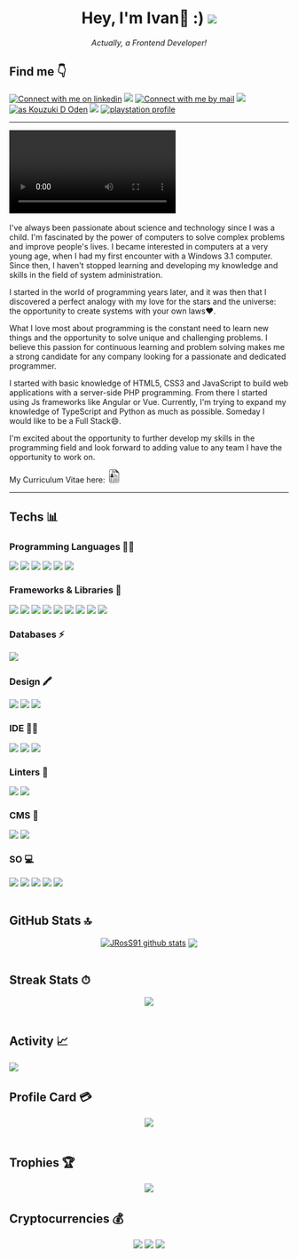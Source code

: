 <h1 align="center"> Hey, I'm Ivan👋 :) <img src="https://img.shields.io/github/followers/JRosSx91?label=Follow&style=social"></h1>
<p align="center"><i>Actually, a Frontend Developer!</i></p>
<h2>Find me 👇</h2>
<a href="https://www.linkedin.com/in/jross91" target="_blank">
<img src="https://img.shields.io/badge/LinkedIn-3572A5?style=for-the-badge&logo=linkedin&logoColor=white#gh-light-mode-only" alt="Connect with me on linkedin" ></a>
<a href="https://www.instagram.com/toxic_ivy91">
<img src="https://img.shields.io/badge/Instagram-E4405F?style=for-the-badge&logo=instagram&logoColor=white"></a>
<a href="mailto:igomezcarrasco.91@gmail.com?subject=Questions">
<img src="https://img.shields.io/badge/Gmail-D14836?style=for-the-badge&logo=gmail&logoColor=white" alt="Connect with me by mail"></a>
<a href="https://steamcommunity.com/profiles/76561198241812224/">
 <img src="https://img.shields.io/badge/Steam-000000?style=for-the-badge&logo=steam&logoColor=white"></a>
<a href="https://www.leagueoflegends.com/es-es/"><img title="as Kouzuki D Oden" src="https://img.shields.io/badge/Riot_Games-D32936?style=for-the-badge&logo=riot-games&logoColor=white"></a>
<a href="https://discord.gg/EA3yQ3Xy"><img src="https://img.shields.io/badge/Discord-5865F2?style=for-the-badge&logo=discord&logoColor=white"></a>
<a href="https://id.sonyentertainmentnetwork.com/id/management_ca/?gated=true&pr_referer=cam&entry=psn_profile&cid=7249a098-9e80-4bf9-b73e-c9039d431d9b#/p/psn_profile/list?state=cam_144a5767a8f54c2361058d0956cf75c3&cid=863a31fb-25ea-4c0c-b1d4-6ebc7799f2e2&entry=psn_profile"><img src="https://img.shields.io/badge/PlayStation-003791?style=for-the-badge&logo=playstation&logoColor=white" alt="playstation profile"></a>

---

<video src="https://user-images.githubusercontent.com/123682394/234542550-ded8b843-7eec-4142-932b-74bc8d702fdc.mp4" controls="controls" style="max-width: 730px;"></video>

I've always been passionate about science and technology since I was a child. I'm fascinated by the power of computers to solve complex problems and improve people's lives. I became interested in computers at a very young age, when I had my first encounter with a Windows 3.1 computer. Since then, I haven't stopped learning and developing my knowledge and skills in the field of system administration.

I started in the world of programming years later, and it was then that I discovered a perfect analogy with my love for the stars and the universe: the opportunity to create systems with your own laws❤️.

What I love most about programming is the constant need to learn new things and the opportunity to solve unique and challenging problems. I believe this passion for continuous learning and problem solving makes me a strong candidate for any company looking for a passionate and dedicated programmer.

I started with basic knowledge of HTML5, CSS3 and JavaScript to build web applications with a server-side PHP programming. From there I started using Js frameworks like Angular or Vue. Currently, I'm trying to expand my knowledge of TypeScript and Python as much as possible. Someday I would like to be a Full Stack😄.

I'm excited about the opportunity to further develop my skills in the programming field and look forward to adding value to any team I have the opportunity to work on.

My Curriculum Vitae here: <a href="https://github.com/JRosSx91/JRosSx91/blob/main/IvanGomezActualizado.pdf"><img height="24" src="https://github.com/JRosSx91/JRosSx91/blob/main/6588143.png" alt="my cv"></a>

---
<h2>Techs 📊</h2>
  <h3>Programming Languages 👩‍💻</h3>
  <div>
<img src="https://img.shields.io/badge/HTML5-E34F26?style=for-the-badge&logo=html5&logoColor=white">
<img src="https://img.shields.io/badge/CSS3-1572B6?style=for-the-badge&logo=css3&logoColor=white">
<img src="https://img.shields.io/badge/JavaScript-323330?style=for-the-badge&logo=javascript&logoColor=F7DF1E">
<img src="https://img.shields.io/badge/TypeScript-007ACC?style=for-the-badge&logo=typescript&logoColor=white">
<img src="https://img.shields.io/badge/Python-FFD43B?style=for-the-badge&logo=python&logoColor=blue">
<img src="https://img.shields.io/badge/PHP-777BB4?style=for-the-badge&logo=php&logoColor=white"></div>
  <h3>Frameworks & Libraries 🚀</h3>
  <div>
  <img src="https://img.shields.io/badge/Vue.js-35495E?style=for-the-badge&logo=vuedotjs&logoColor=4FC08D">
  <img src="https://img.shields.io/badge/Tailwind_CSS-38B2AC?style=for-the-badge&logo=tailwind-css&logoColor=white">
  <img src="https://img.shields.io/badge/Node.js-339933?style=for-the-badge&logo=nodedotjs&logoColor=white">
  <img src="https://img.shields.io/badge/Express.js-000000?style=for-the-badge&logo=express&logoColor=white">
  <img src="https://img.shields.io/badge/Bootstrap-563D7C?style=for-the-badge&logo=bootstrap&logoColor=white">
  <img src="https://img.shields.io/badge/Angular-DD0031?style=for-the-badge&logo=angular&logoColor=white">
  <img src="https://img.shields.io/badge/Babel-F9DC3E?style=for-the-badge&logo=babel&logoColor=white">
  <img src="https://img.shields.io/badge/jQuery-0769AD?style=for-the-badge&logo=jquery&logoColor=white">
  <img src="https://img.shields.io/badge/ThreeJs-black?style=for-the-badge&logo=three.js&logoColor=white">
 </div>
  <h3>Databases ⚡</h3>
  <img src="https://img.shields.io/badge/MySQL-005C84?style=for-the-badge&logo=mysql&logoColor=white">
  <h3>Design 🖍</h3>
  <div>
  <img src="https://img.shields.io/badge/Adobe%20Photoshop-31A8FF?style=for-the-badge&logo=Adobe%20Photoshop&logoColor=black">
  <img src="https://img.shields.io/badge/Adobe%20Illustrator-FF9A00?style=for-the-badge&logo=adobe%20illustrator&logoColor=white">
  <img src="https://img.shields.io/badge/gimp-5C5543?style=for-the-badge&logo=gimp&logoColor=white">
 </div>
  <h3>IDE 👩‍💻</h3>
  <div>
  <img src="https://img.shields.io/badge/Adobe%20Dreamweaver-072401?style=for-the-badge&logo=Adobe%20Dreamweaver&logoColor=34F400">
  <img src="https://img.shields.io/badge/sublime_text-%23575757.svg?&style=for-the-badge&logo=sublime-text&logoColor=important">
  <img src="https://img.shields.io/badge/VSCode-0078D4?style=for-the-badge&logo=visual%20studio%20code&logoColor=white"></div>
  <h3>Linters 🧐</h3>
  <div>
  <img src="https://img.shields.io/badge/eslint-3A33D1?style=for-the-badge&logo=eslint&logoColor=white">
  <img src="https://img.shields.io/badge/prettier-1A2C34?style=for-the-badge&logo=prettier&logoColor=F7BA3E"></div>
  <h3>CMS 📝</h3>
 <div>
   <img src="https://img.shields.io/badge/Joomla-5091CD?style=for-the-badge&logo=joomla&logoColor=white">
   <img src="https://img.shields.io/badge/Wordpress-21759B?style=for-the-badge&logo=wordpress&logoColor=white"></div>
  <h3>SO 💻</h3>
 <div>
  <img src="https://img.shields.io/badge/Windows-0078D6?style=for-the-badge&logo=windows&logoColor=white">
  <img src="https://img.shields.io/badge/Linux-FCC624?style=for-the-badge&logo=linux&logoColor=black">
  <img src="https://img.shields.io/badge/Ubuntu-E95420?style=for-the-badge&logo=ubuntu&logoColor=white">
  <img src="https://img.shields.io/badge/mac%20os-000000?style=for-the-badge&logo=apple&logoColor=white">
  <img src="https://img.shields.io/badge/Android-3DDC84?style=for-the-badge&logo=android&logoColor=white">
 </div>
  <br>
  <h2>GitHub Stats 🔝</h2>
  <div align="center">
  <a href="https://github.com/anuraghazra/github-readme-stats"><img align="center" src="https://github-readme-stats-git-masterrstaa-rickstaa.vercel.app/api?username=JRosSx91&show_icons=true&theme=buefy&hide_border=true" alt="JRosS91 github stats" /></a>  <a href="https://github.com/anuraghazra/github-readme-stats"><img align="center" src="https://github-readme-stats-git-masterrstaa-rickstaa.vercel.app/api/top-langs/?username=JRosSx91&layout=compact&theme=buefy&hide_border=true&langs_count=10&size_weight=0.5&count_weight=0.5" /></a>
  </div>
<br>
<h2>Streak Stats ⏱</h2>
<div align="center">
<img src="https://github-readme-streak-stats.herokuapp.com/?user=JRosSx91">
  </div>
<br>
<h2>Activity 📈</h2>
  <img src="https://github-readme-activity-graph.cyclic.app/graph?username=JRosSx91&theme=vue"/>
                                                                           <br>
<h2>Profile Card 💳</h2>
<div align="center">
  <img src="https://github-profile-summary-cards.vercel.app/api/cards/profile-details?username=JRosSx91"></div>
  <br>
 <h2>Trophies 🏆</h2>
 <div align="center">
  <img src="https://github-profile-trophy.vercel.app/?username=JRosSx91">
  </div>
<h2>Cryptocurrencies 💰</h2>
  <div align="center">
<img src="https://img.shields.io/coincap/price-usd/bitcoin?style=for-the-badge">
<img src="https://img.shields.io/coincap/price-usd/ethereum?style=for-the-badge">
<img src="https://img.shields.io/coincap/price-usd/solana?style=for-the-badge">
  </div>
<!--
**JRosSx91/JRosSx91** is a ✨ _special_ ✨ repository because its `README.md` (this file) appears on your GitHub profile.

Here are some ideas to get you started:

- 🔭 I’m currently working on ...
- 🌱 I’m currently learning ...
- 👯 I’m looking to collaborate on ...
- 🤔 I’m looking for help with ...
- 💬 Ask me about ...
- 📫 How to reach me: ...
- 😄 Pronouns: ...
- ⚡ Fun fact: ...
-->
